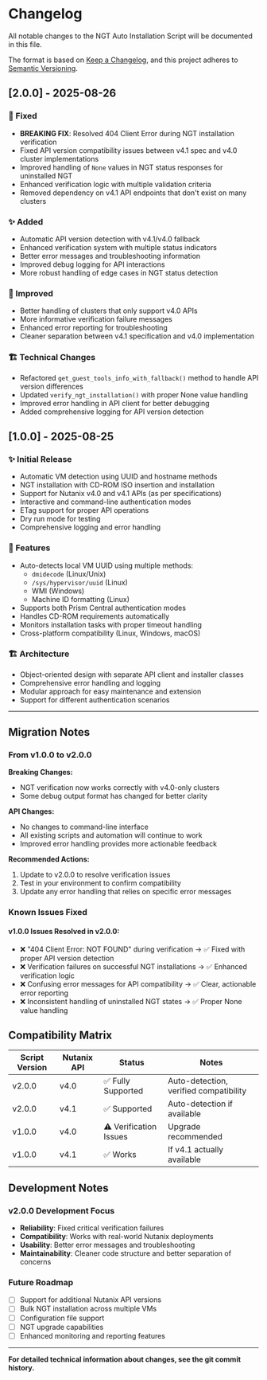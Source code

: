 # Changelog

All notable changes to the NGT Auto Installation Script will be documented in this file.

The format is based on [Keep a Changelog](https://keepachangelog.com/en/1.0.0/),
and this project adheres to [Semantic Versioning](https://semver.org/spec/v2.0.0.html).

## [2.0.0] - 2025-08-26

### 🔧 Fixed
- **BREAKING FIX**: Resolved 404 Client Error during NGT installation verification
- Fixed API version compatibility issues between v4.1 spec and v4.0 cluster implementations
- Improved handling of `None` values in NGT status responses for uninstalled NGT
- Enhanced verification logic with multiple validation criteria
- Removed dependency on v4.1 API endpoints that don't exist on many clusters

### ✨ Added
- Automatic API version detection with v4.1/v4.0 fallback
- Enhanced verification system with multiple status indicators
- Better error messages and troubleshooting information
- Improved debug logging for API interactions
- More robust handling of edge cases in NGT status detection

### 🚀 Improved
- Better handling of clusters that only support v4.0 APIs
- More informative verification failure messages
- Enhanced error reporting for troubleshooting
- Cleaner separation between v4.1 specification and v4.0 implementation

### 🏗️ Technical Changes
- Refactored `get_guest_tools_info_with_fallback()` method to handle API version differences
- Updated `verify_ngt_installation()` with proper None value handling
- Improved error handling in API client for better debugging
- Added comprehensive logging for API version detection

## [1.0.0] - 2025-08-25

### ✨ Initial Release
- Automatic VM detection using UUID and hostname methods
- NGT installation with CD-ROM ISO insertion and installation
- Support for Nutanix v4.0 and v4.1 APIs (as per specifications)
- Interactive and command-line authentication modes
- ETag support for proper API operations
- Dry run mode for testing
- Comprehensive logging and error handling

### 🚀 Features
- Auto-detects local VM UUID using multiple methods:
  - `dmidecode` (Linux/Unix)
  - `/sys/hypervisor/uuid` (Linux)
  - WMI (Windows)
  - Machine ID formatting (Linux)
- Supports both Prism Central authentication modes
- Handles CD-ROM requirements automatically
- Monitors installation tasks with proper timeout handling
- Cross-platform compatibility (Linux, Windows, macOS)

### 🏗️ Architecture
- Object-oriented design with separate API client and installer classes
- Comprehensive error handling and logging
- Modular approach for easy maintenance and extension
- Support for different authentication scenarios

---

## Migration Notes

### From v1.0.0 to v2.0.0

**Breaking Changes:**
- NGT verification now works correctly with v4.0-only clusters
- Some debug output format has changed for better clarity

**API Changes:**
- No changes to command-line interface
- All existing scripts and automation will continue to work
- Improved error handling provides more actionable feedback

**Recommended Actions:**
1. Update to v2.0.0 to resolve verification issues
2. Test in your environment to confirm compatibility
3. Update any error handling that relies on specific error messages

### Known Issues Fixed

#### v1.0.0 Issues Resolved in v2.0.0:
- ❌ "404 Client Error: NOT FOUND" during verification → ✅ Fixed with proper API version detection
- ❌ Verification failures on successful NGT installations → ✅ Enhanced verification logic
- ❌ Confusing error messages for API compatibility → ✅ Clear, actionable error reporting
- ❌ Inconsistent handling of uninstalled NGT states → ✅ Proper None value handling

## Compatibility Matrix

| Script Version | Nutanix API | Status | Notes |
|---------------|-------------|--------|--------|
| v2.0.0 | v4.0 | ✅ Fully Supported | Auto-detection, verified compatibility |
| v2.0.0 | v4.1 | ✅ Supported | Auto-detection if available |
| v1.0.0 | v4.0 | ⚠️ Verification Issues | Upgrade recommended |
| v1.0.0 | v4.1 | ✅ Works | If v4.1 actually available |

## Development Notes

### v2.0.0 Development Focus
- **Reliability**: Fixed critical verification failures
- **Compatibility**: Works with real-world Nutanix deployments
- **Usability**: Better error messages and troubleshooting
- **Maintainability**: Cleaner code structure and better separation of concerns

### Future Roadmap
- [ ] Support for additional Nutanix API versions
- [ ] Bulk NGT installation across multiple VMs  
- [ ] Configuration file support
- [ ] NGT upgrade capabilities
- [ ] Enhanced monitoring and reporting features

---

**For detailed technical information about changes, see the git commit history.**
